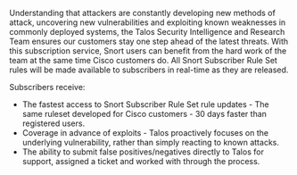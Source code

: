Understanding that attackers are constantly developing new methods of attack, uncovering new vulnerabilities and exploiting known weaknesses in commonly deployed systems, the Talos Security Intelligence and Research Team ensures our customers stay one step ahead of the latest threats. With this subscription service, Snort users can benefit from the hard work of the team at the same time Cisco customers do. All Snort Subscriber Rule Set rules will be made available to subscribers in real-time as they are released.

Subscribers receive:

* The fastest access to Snort Subscriber Rule Set rule updates - The same ruleset developed for Cisco customers - 30 days faster than registered users.
* Coverage in advance of exploits - Talos proactively focuses on the underlying vulnerability, rather than simply reacting to known attacks.
* The ability to submit false positives/negatives directly to Talos for support, assigned a ticket and worked with through the process.
